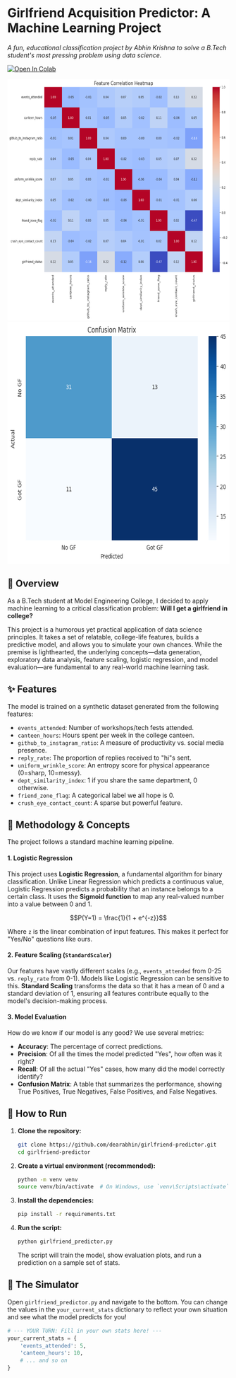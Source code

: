 # Girlfriend Acquisition Predictor: A Machine Learning Project

_A fun, educational classification project by Abhin Krishna to solve a B.Tech student's most pressing problem using data science._

[![Open In Colab](https://colab.research.google.com/assets/colab-badge.svg)](https://colab.research.google.com/drive/1HCgPxf3gdnqQyZgHvqao9dZHn53QUv7D?usp=sharing)

<p align="center">
  <img src="correction-heatmap.png" alt="Image 1" height="547">
  <img src="confusion_matrix.png" alt="Image 2" height="547">
</p>

## 🧐 Overview

As a B.Tech student at Model Engineering College, I decided to apply machine learning to a critical classification problem: **Will I get a girlfriend in college?**

This project is a humorous yet practical application of data science principles. It takes a set of relatable, college-life features, builds a predictive model, and allows you to simulate your own chances. While the premise is lighthearted, the underlying concepts—data generation, exploratory data analysis, feature scaling, logistic regression, and model evaluation—are fundamental to any real-world machine learning task.

## ✨ Features

The model is trained on a synthetic dataset generated from the following features:

- `events_attended`: Number of workshops/tech fests attended.
- `canteen_hours`: Hours spent per week in the college canteen.
- `github_to_instagram_ratio`: A measure of productivity vs. social media presence.
- `reply_rate`: The proportion of replies received to "hi"s sent.
- `uniform_wrinkle_score`: An entropy score for physical appearance (0=sharp, 10=messy).
- `dept_similarity_index`: 1 if you share the same department, 0 otherwise.
- `friend_zone_flag`: A categorical label we all hope is 0.
- `crush_eye_contact_count`: A sparse but powerful feature.

## 🔬 Methodology & Concepts

The project follows a standard machine learning pipeline.

#### 1. Logistic Regression

This project uses **Logistic Regression**, a fundamental algorithm for binary classification. Unlike Linear Regression which predicts a continuous value, Logistic Regression predicts a probability that an instance belongs to a certain class. It uses the **Sigmoid function** to map any real-valued number into a value between 0 and 1.

$$P(Y=1) = \frac{1}{1 + e^{-z}}$$

Where `z` is the linear combination of input features. This makes it perfect for "Yes/No" questions like ours.

#### 2. Feature Scaling (`StandardScaler`)

Our features have vastly different scales (e.g., `events_attended` from 0-25 vs. `reply_rate` from 0-1). Models like Logistic Regression can be sensitive to this. **Standard Scaling** transforms the data so that it has a mean of 0 and a standard deviation of 1, ensuring all features contribute equally to the model's decision-making process.

#### 3. Model Evaluation

How do we know if our model is any good? We use several metrics:

- **Accuracy**: The percentage of correct predictions.
- **Precision**: Of all the times the model predicted "Yes", how often was it right?
- **Recall**: Of all the actual "Yes" cases, how many did the model correctly identify?
- **Confusion Matrix**: A table that summarizes the performance, showing True Positives, True Negatives, False Positives, and False Negatives.

## 🚀 How to Run

1.  **Clone the repository:**
    ```bash
    git clone https://github.com/dearabhin/girlfriend-predictor.git
    cd girlfriend-predictor
    ```
2.  **Create a virtual environment (recommended):**
    ```bash
    python -m venv venv
    source venv/bin/activate  # On Windows, use `venv\Scripts\activate`
    ```
3.  **Install the dependencies:**
    ```bash
    pip install -r requirements.txt
    ```
4.  **Run the script:**
    ```bash
    python girlfriend_predictor.py
    ```
    The script will train the model, show evaluation plots, and run a prediction on a sample set of stats.

## 🤖 The Simulator

Open `girlfriend_predictor.py` and navigate to the bottom. You can change the values in the `your_current_stats` dictionary to reflect your own situation and see what the model predicts for you!

```python
# --- YOUR TURN: Fill in your own stats here! ---
your_current_stats = {
    'events_attended': 5,
    'canteen_hours': 10,
    # ... and so on
}
```

